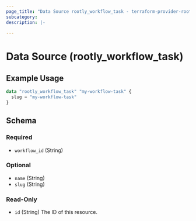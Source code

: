 ```yaml
---
page_title: "Data Source rootly_workflow_task - terraform-provider-rootly"
subcategory:
description: |-
    
---
```


# Data Source (rootly_workflow_task)



## Example Usage

```terraform
data "rootly_workflow_task" "my-workflow-task" {
  slug = "my-workflow-task"
}
```

<!-- schema generated by tfplugindocs -->
## Schema

### Required

- `workflow_id` (String)

### Optional

- `name` (String)
- `slug` (String)

### Read-Only

- `id` (String) The ID of this resource.

